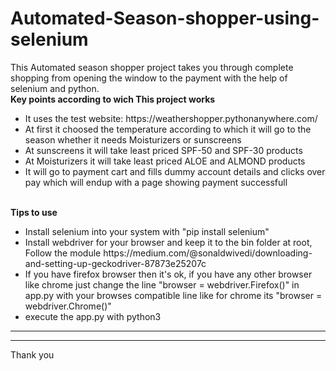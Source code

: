 # Automated-Season-shopper-using-selenium
This Automated season shopper project takes you through complete shopping from opening the window to the payment with the help of selenium and python.
<br><strong>Key points according to wich This project works</strong>
<ul>
  <li> It uses the test website: https://weathershopper.pythonanywhere.com/ </li>
  <li> At first it choosed the temperature according to which it will go to the season whether it needs Moisturizers or sunscreens </li>
  <li> At sunscreens it will take least priced SPF-50 and SPF-30 products</li>
  <li> At Moisturizers it will take least priced ALOE and ALMOND products</li>
  <li> It will go to payment cart and fills dummy account details and clicks over pay which will endup with a page showing payment successfull</li>
</ul>
<br><strong> Tips to use</strong>
<ul>
  <li> Install selenium into your system with "pip install selenium" </li>
  <li> Install webdriver for your browser and keep it to the bin folder at root, Follow the module https://medium.com/@sonaldwivedi/downloading-and-setting-up-geckodriver-87873e25207c </li>
  <li> If you have firefox browser then it's ok, if you have any other browser like chrome just change the line "browser = webdriver.Firefox()" in app.py with your browses compatible line like for chrome its "browser = webdriver.Chrome()"</li>
  <li> execute the app.py with python3</li>
</ul>
<hr><hr>
Thank you
